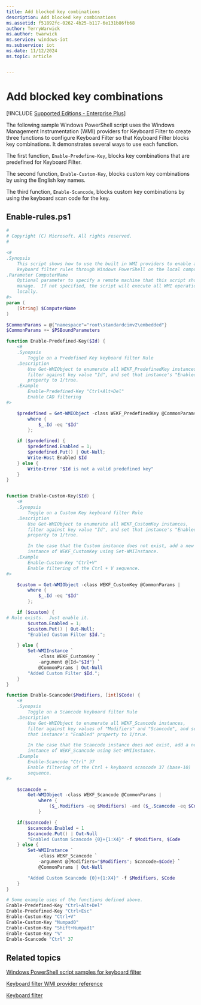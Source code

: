 ```yaml
---
title: Add blocked key combinations
description: Add blocked key combinations
ms.assetid: f51892fc-0262-4b25-b117-6e131b86fb68
author: TerryWarwick
ms.author: twarwick
ms.service: windows-iot
ms.subservice: iot
ms.date: 11/12/2024
ms.topic: article


---
```

# Add blocked key combinations

[!INCLUDE [Supported Editions - Enterprise Plus](includes-supported-os-enterprise-plus.md)]

The following sample Windows PowerShell script uses the Windows Management Instrumentation (WMI) providers for Keyboard Filter to create three functions to configure Keyboard Filter so that Keyboard Filter blocks key combinations. It demonstrates several ways to use each function.

The first function, `Enable-Predefine-Key`, blocks key combinations that are predefined for Keyboard Filter.

The second function, `Enable-Custom-Key`, blocks custom key combinations by using the English key names.

The third function, `Enable-Scancode`, blocks custom key combinations by using the keyboard scan code for the key.

## Enable-rules.ps1

```powershell
#
# Copyright (C) Microsoft. All rights reserved.
#

<#
.Synopsis
    This script shows how to use the built in WMI providers to enable and add
    keyboard filter rules through Windows PowerShell on the local computer.
.Parameter ComputerName
    Optional parameter to specify a remote machine that this script should
    manage.  If not specified, the script will execute all WMI operations
    locally.
#>
param (
    [String] $ComputerName
)

$CommonParams = @{"namespace"="root\standardcimv2\embedded"}
$CommonParams += $PSBoundParameters

function Enable-Predefined-Key($Id) {
    <#
    .Synopsis
        Toggle on a Predefined Key keyboard filter Rule
    .Description
        Use Get-WMIObject to enumerate all WEKF_PredefinedKey instances,
        filter against key value "Id", and set that instance's "Enabled"
        property to 1/true.
    .Example
        Enable-Predefined-Key "Ctrl+Alt+Del"
        Enable CAD filtering
#>

    $predefined = Get-WMIObject -class WEKF_PredefinedKey @CommonParams |
        where {
            $_.Id -eq "$Id"
        };

    if ($predefined) {
        $predefined.Enabled = 1;
        $predefined.Put() | Out-Null;
        Write-Host Enabled $Id
    } else {
        Write-Error "$Id is not a valid predefined key"
    }
}


function Enable-Custom-Key($Id) {
    <#
    .Synopsis
        Toggle on a Custom Key keyboard filter Rule
    .Description
        Use Get-WMIObject to enumerate all WEKF_CustomKey instances,
        filter against key value "Id", and set that instance's "Enabled"
        property to 1/true.

        In the case that the Custom instance does not exist, add a new
        instance of WEKF_CustomKey using Set-WMIInstance.
    .Example
        Enable-Custom-Key "Ctrl+V"
        Enable filtering of the Ctrl + V sequence.
#>

    $custom = Get-WMIObject -class WEKF_CustomKey @CommonParams |
        where {
            $_.Id -eq "$Id"
        };

    if ($custom) {
# Rule exists.  Just enable it.
        $custom.Enabled = 1;
        $custom.Put() | Out-Null;
        "Enabled Custom Filter $Id.";

    } else {
        Set-WMIInstance `
            -class WEKF_CustomKey `
            -argument @{Id="$Id"} `
            @CommonParams | Out-Null
        "Added Custom Filter $Id.";
    }
}

function Enable-Scancode($Modifiers, [int]$Code) {
    <#
    .Synopsis
        Toggle on a Scancode keyboard filter Rule
    .Description
        Use Get-WMIObject to enumerate all WEKF_Scancode instances,
        filter against key values of "Modifiers" and "Scancode", and set
        that instance's "Enabled" property to 1/true.

        In the case that the Scancode instance does not exist, add a new
        instance of WEKF_Scancode using Set-WMIInstance.
    .Example
        Enable-Scancode "Ctrl" 37
        Enable filtering of the Ctrl + keyboard scancode 37 (base-10)
        sequence.
#>

    $scancode =
        Get-WMIObject -class WEKF_Scancode @CommonParams |
            where {
                ($_.Modifiers -eq $Modifiers) -and ($_.Scancode -eq $Code)
            }

    if($scancode) {
        $scancode.Enabled = 1
        $scancode.Put() | Out-Null
        "Enabled Custom Scancode {0}+{1:X4}" -f $Modifiers, $Code
    } else {
        Set-WMIInstance `
            -class WEKF_Scancode `
            -argument @{Modifiers="$Modifiers"; Scancode=$Code} `
            @CommonParams | Out-Null

        "Added Custom Scancode {0}+{1:X4}" -f $Modifiers, $Code
    }
}

# Some example uses of the functions defined above.
Enable-Predefined-Key "Ctrl+Alt+Del"
Enable-Predefined-Key "Ctrl+Esc"
Enable-Custom-Key "Ctrl+V"
Enable-Custom-Key "Numpad0"
Enable-Custom-Key "Shift+Numpad1"
Enable-Custom-Key "%"
Enable-Scancode "Ctrl" 37
```

## Related topics

[Windows PowerShell script samples for keyboard filter](keyboardfilter-powershell-script-samples.md)

[Keyboard filter WMI provider reference](keyboardfilter-wmi-provider-reference.md)

[Keyboard filter](index.md)
